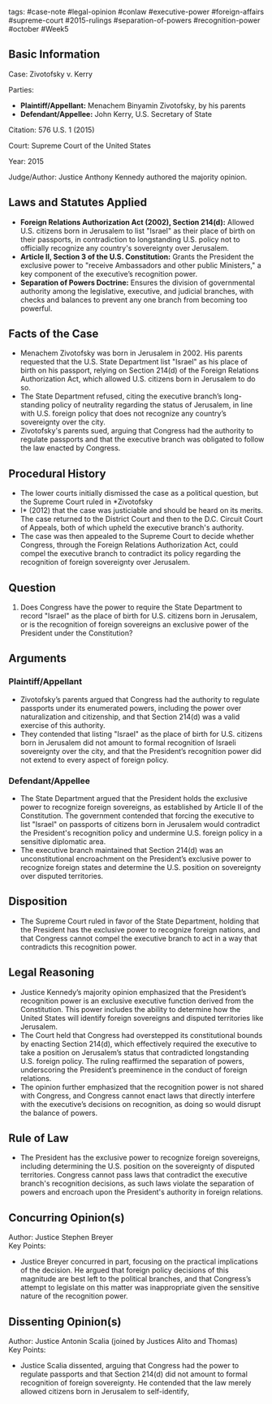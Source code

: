 tags: #case-note #legal-opinion #conlaw #executive-power #foreign-affairs #supreme-court #2015-rulings #separation-of-powers #recognition-power #october #Week5  

## Basic Information

Case: Zivotofsky v. Kerry

Parties:  
- **Plaintiff/Appellant:** Menachem Binyamin Zivotofsky, by his parents  
- **Defendant/Appellee:** John Kerry, U.S. Secretary of State

Citation: 576 U.S. 1 (2015)

Court: Supreme Court of the United States

Year: 2015

Judge/Author: Justice Anthony Kennedy authored the majority opinion.

## Laws and Statutes Applied

- **Foreign Relations Authorization Act (2002), Section 214(d):** Allowed U.S. citizens born in Jerusalem to list "Israel" as their place of birth on their passports, in contradiction to longstanding U.S. policy not to officially recognize any country's sovereignty over Jerusalem.
- **Article II, Section 3 of the U.S. Constitution:** Grants the President the exclusive power to "receive Ambassadors and other public Ministers," a key component of the executive’s recognition power.
- **Separation of Powers Doctrine:** Ensures the division of governmental authority among the legislative, executive, and judicial branches, with checks and balances to prevent any one branch from becoming too powerful.

## Facts of the Case

- Menachem Zivotofsky was born in Jerusalem in 2002. His parents requested that the U.S. State Department list "Israel" as his place of birth on his passport, relying on Section 214(d) of the Foreign Relations Authorization Act, which allowed U.S. citizens born in Jerusalem to do so.
- The State Department refused, citing the executive branch’s long-standing policy of neutrality regarding the status of Jerusalem, in line with U.S. foreign policy that does not recognize any country’s sovereignty over the city.
- Zivotofsky's parents sued, arguing that Congress had the authority to regulate passports and that the executive branch was obligated to follow the law enacted by Congress.

## Procedural History

- The lower courts initially dismissed the case as a political question, but the Supreme Court ruled in *Zivotofsky 
- I* (2012) that the case was justiciable and should be heard on its merits. The case returned to the District Court and then to the D.C. Circuit Court of Appeals, both of which upheld the executive branch's authority.
- The case was then appealed to the Supreme Court to decide whether Congress, through the Foreign Relations Authorization Act, could compel the executive branch to contradict its policy regarding the recognition of foreign sovereignty over Jerusalem.

## Question

1. Does Congress have the power to require the State Department to record "Israel" as the place of birth for U.S. citizens born in Jerusalem, or is the recognition of foreign sovereigns an exclusive power of the President under the Constitution?

## Arguments

### Plaintiff/Appellant

- Zivotofsky’s parents argued that Congress had the authority to regulate passports under its enumerated powers, including the power over naturalization and citizenship, and that Section 214(d) was a valid exercise of this authority.
- They contended that listing "Israel" as the place of birth for U.S. citizens born in Jerusalem did not amount to formal recognition of Israeli sovereignty over the city, and that the President’s recognition power did not extend to every aspect of foreign policy.

### Defendant/Appellee

- The State Department argued that the President holds the exclusive power to recognize foreign sovereigns, as established by Article II of the Constitution. The government contended that forcing the executive to list "Israel" on passports of citizens born in Jerusalem would contradict the President's recognition policy and undermine U.S. foreign policy in a sensitive diplomatic area.
- The executive branch maintained that Section 214(d) was an unconstitutional encroachment on the President’s exclusive power to recognize foreign states and determine the U.S. position on sovereignty over disputed territories.

## Disposition

- The Supreme Court ruled in favor of the State Department, holding that the President has the exclusive power to recognize foreign nations, and that Congress cannot compel the executive branch to act in a way that contradicts this recognition power.

## Legal Reasoning

- Justice Kennedy’s majority opinion emphasized that the President’s recognition power is an exclusive executive function derived from the Constitution. This power includes the ability to determine how the United States will identify foreign sovereigns and disputed territories like Jerusalem.
- The Court held that Congress had overstepped its constitutional bounds by enacting Section 214(d), which effectively required the executive to take a position on Jerusalem’s status that contradicted longstanding U.S. foreign policy. The ruling reaffirmed the separation of powers, underscoring the President’s preeminence in the conduct of foreign relations.
- The opinion further emphasized that the recognition power is not shared with Congress, and Congress cannot enact laws that directly interfere with the executive’s decisions on recognition, as doing so would disrupt the balance of powers.

## Rule of Law

- The President has the exclusive power to recognize foreign sovereigns, including determining the U.S. position on the sovereignty of disputed territories. Congress cannot pass laws that contradict the executive branch's recognition decisions, as such laws violate the separation of powers and encroach upon the President's authority in foreign relations.

## Concurring Opinion(s)

Author: Justice Stephen Breyer  
Key Points:  
- Justice Breyer concurred in part, focusing on the practical implications of the decision. He argued that foreign policy decisions of this magnitude are best left to the political branches, and that Congress’s attempt to legislate on this matter was inappropriate given the sensitive nature of the recognition power.

## Dissenting Opinion(s)

Author: Justice Antonin Scalia (joined by Justices Alito and Thomas)  
Key Points:  
- Justice Scalia dissented, arguing that Congress had the power to regulate passports and that Section 214(d) did not amount to formal recognition of foreign sovereignty. He contended that the law merely allowed citizens born in Jerusalem to self-identify,
